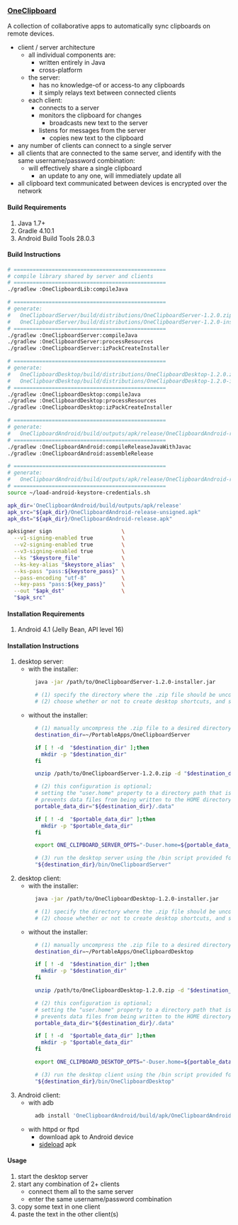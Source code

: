 ### [OneClipboard](https://github.com/warren-bank/fork-Java-OneClipboard)

A collection of collaborative apps to automatically sync clipboards on remote devices.

* client / server architecture
  - all individual components are:
    * written entirely in Java
    * cross-platform
  - the server:
    * has no knowledge-of or access-to any clipboards
    * it simply relays text between connected clients
  - each client:
    * connects to a server
    * monitors the clipboard for changes
      - broadcasts new text to the server
    * listens for messages from the server
      - copies new text to the clipboard
* any number of clients can connect to a single server
* all clients that are connected to the same server, and identify with the same username/password combination:
  - will effectively share a single clipboard
    * an update to any one, will immediately update all
* all clipboard text communicated between devices is encrypted over the network

#### Build Requirements

1. Java 1.7+
2. Gradle 4.10.1
3. Android Build Tools 28.0.3

#### Build Instructions

```bash
# ================================================
# compile library shared by server and clients
# ================================================
./gradlew :OneClipboardLib:compileJava

# ================================================
# generate:
#   OneClipboardServer/build/distributions/OneClipboardServer-1.2.0.zip
#   OneClipboardServer/build/distributions/OneClipboardServer-1.2.0-installer.jar
# ================================================
./gradlew :OneClipboardServer:compileJava
./gradlew :OneClipboardServer:processResources
./gradlew :OneClipboardServer:izPackCreateInstaller

# ================================================
# generate:
#   OneClipboardDesktop/build/distributions/OneClipboardDesktop-1.2.0.zip
#   OneClipboardDesktop/build/distributions/OneClipboardDesktop-1.2.0-installer.jar
# ================================================
./gradlew :OneClipboardDesktop:compileJava
./gradlew :OneClipboardDesktop:processResources
./gradlew :OneClipboardDesktop:izPackCreateInstaller

# ================================================
# generate:
#   OneClipboardAndroid/build/outputs/apk/release/OneClipboardAndroid-release-unsigned.apk
# ================================================
./gradlew :OneClipboardAndroid:compileReleaseJavaWithJavac
./gradlew :OneClipboardAndroid:assembleRelease

# ================================================
# generate:
#   OneClipboardAndroid/build/outputs/apk/release/OneClipboardAndroid-release.apk
# ================================================
source ~/load-android-keystore-credentials.sh

apk_dir='OneClipboardAndroid/build/outputs/apk/release'
apk_src="${apk_dir}/OneClipboardAndroid-release-unsigned.apk"
apk_dst="${apk_dir}/OneClipboardAndroid-release.apk"

apksigner sign                      \
  --v1-signing-enabled true         \
  --v2-signing-enabled true         \
  --v3-signing-enabled true         \
  --ks "$keystore_file"             \
  --ks-key-alias "$keystore_alias"  \
  --ks-pass "pass:${keystore_pass}" \
  --pass-encoding "utf-8"           \
  --key-pass "pass:${key_pass}"     \
  --out "$apk_dst"                  \
  "$apk_src"
```

#### Installation Requirements

1. Android 4.1 (Jelly Bean, API level 16)

#### Installation Instructions

1. desktop server:
   * with the installer:
     ```bash
       java -jar /path/to/OneClipboardServer-1.2.0-installer.jar

       # (1) specify the directory where the .zip file should be uncompressed
       # (2) choose whether or not to create desktop shortcuts, and such
     ```
   * without the installer:
     ```bash
       # (1) manually uncompress the .zip file to a desired directory
       destination_dir=~/PortableApps/OneClipboardServer

       if [ ! -d  "$destination_dir" ];then
         mkdir -p "$destination_dir"
       fi

       unzip /path/to/OneClipboardServer-1.2.0.zip -d "$destination_dir"

       # (2) this configuration is optional;
       # setting the "user.home" property to a directory path that is relative to the program
       # prevents data files from being written to the HOME directory for the current user.
       portable_data_dir="${destination_dir}/.data"

       if [ ! -d  "$portable_data_dir" ];then
         mkdir -p "$portable_data_dir"
       fi

       export ONE_CLIPBOARD_SERVER_OPTS="-Duser.home=${portable_data_dir}"

       # (3) run the desktop server using the /bin script provided for the shell (bash or Windows cmd)
       "${destination_dir}/bin/OneClipboardServer"
     ```
2. desktop client:
   * with the installer:
     ```bash
       java -jar /path/to/OneClipboardDesktop-1.2.0-installer.jar

       # (1) specify the directory where the .zip file should be uncompressed
       # (2) choose whether or not to create desktop shortcuts, and such
     ```
   * without the installer:
     ```bash
       # (1) manually uncompress the .zip file to a desired directory
       destination_dir=~/PortableApps/OneClipboardDesktop

       if [ ! -d  "$destination_dir" ];then
         mkdir -p "$destination_dir"
       fi

       unzip /path/to/OneClipboardDesktop-1.2.0.zip -d "$destination_dir"

       # (2) this configuration is optional;
       # setting the "user.home" property to a directory path that is relative to the program
       # prevents data files from being written to the HOME directory for the current user.
       portable_data_dir="${destination_dir}/.data"

       if [ ! -d  "$portable_data_dir" ];then
         mkdir -p "$portable_data_dir"
       fi

       export ONE_CLIPBOARD_DESKTOP_OPTS="-Duser.home=${portable_data_dir}"

       # (3) run the desktop client using the /bin script provided for the shell (bash or Windows cmd)
       "${destination_dir}/bin/OneClipboardDesktop"
     ```
3. Android client:
   * with adb
     ```bash
       adb install 'OneClipboardAndroid/build/apk/OneClipboardAndroid-release.apk'
     ```
   * with httpd or ftpd
     - download apk to Android device
     - [sideload](https://phandroid.com/2013/07/20/android-101-sideloading-apps/) apk

#### Usage

1. start the desktop server
2. start any combination of 2+ clients
   - connect them all to the same server
   - enter the same username/password combination
3. copy some text in one client
4. paste the text in the other client(s)
